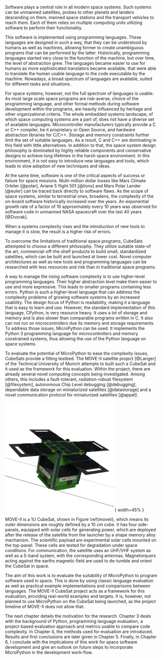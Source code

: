 Software plays a central role in all modern space systems. Such systems can be unmanned satellites, probes to other planets and landers descending on them, manned space stations and the transport vehicles to reach them. Each of them relies on multiple computing units utilizing software to perform their functionality.

This software is implemented using programming languages. These languages are designed in such a way, that they can be understood by humans as well as machines, allowing former to create unambiguous programs that can be performed by the latter. Historically, programming languages started very close to the function of the machine, but over time, the level of abstraction grew. The languages became easier to use for humans as more sophisticated translators became available, that were able to translate the human usable language to the code executable by the machine. Nowadays, a broad spectrum of languages are available, suited for different tasks and situations.

For space systems, however, not the full spectrum of languages is usable. As most large scale space programs are risk-averse, choice of the programming language, and other formal methods during software development within the programs, are heavily influenced by heritage and other organizational criteria. The whole embedded systems landscape, of which space computing systems are a part of, does not have a diverse set of available languages. Microcontroller manufacturers typically provide a C or C++ compiler, be it proprietary or Open Source, and hardware abstraction libraries for C/C++. Storage and memory constraints further limit the set of suitable languages. As a result, C and C++ are dominating in this field with little alternatives. In addition to that, the space system design philosophy is dominated by highly reliable components and conservative designs to achieve long lifetimes in the harsh space environment. In this environment, it is not easy to introduce new languages and tools, which leads to slow adoption of new techniques and ideas.

At the same time, software is one of the critical aspects of success or failure for space missions. Multi-million dollar losses like Mars Climate Orbiter [@polar], Ariane 5 flight 501 [@lions] and Mars Polar Lander [@euler] can be traced back directly to software flaws. As the scope of space systems, similar to terrestrial ones, broadens, the complexity of the on-board software historically increased over the years. An exponential growth rate of a factor of 10 approximately every 10 years was observed for software code in unmanned NASA spacecraft over the last 40 years [@Dvorak].

When a systems complexity rises and the introduction of new tools to manage it is slow, the result is a higher risk of errors.

To overcome the limitations of traditional space programs, CubeSats attempted to choose a different philosophy. They utilize suitable state-of the art, commercial-off-the shelf products to build small, standardized satellites, which can be built and launched at lower cost. Novel computer architectures as well as new tools and programming languages can be researched with less resources and risk than in traditional space programs.

A way to manage the rising software complexity is to use higher-level programming languages. Their higher abstraction level make them easier to use and more expressive. This leads to smaller programs containing less errors. Python is such a higher-level language that can address the complexity problems of growing software systems by an increased usability. The design focus of Python is readability, making it a language that is easy to learn and use. However, the standard implementation of this language, CPython, is very resource heavy. It uses a lot of storage and memory and is also slower than comparable programs written in C. It also can not run on microcontrollers due its memory and storage requirements.
To address those issues, MicroPython can be used. It implements the Python 3 programming language for microcontrollers and memory constrained systems, thus allowing the use of the Python language on space systems.

To evaluate the potential of MicroPython to ease the complexity issues, CubeSats provide a fitting testbed. The MOVE-II satellite project [@Langer] of the Technical University of Munich attempts to built such a CubeSat and it used as the framework for this evaluation. Within the project, there are already several novel computing concepts being investigated. Among others, this includes a fault-tolerant, radiation-robust filesystem [@filesystem], autonomous Chip Level debugging [@debugging], dependable data storage on miniaturized satellites [@datastorage] and a novel communication protocol for miniaturized satellites [@appel].

![MOVE-II Satellite Rendering\\label{moveii}](resources/figs/rendering_move_ii_web.png){ width=45% }

MOVE-II is a 1U CubeSat, shown in Figure \\ref{moveii}, which means its outer dimensions are roughly defined by a $10~cm$ cube. It has four side-panels, equipped with solar cells for generating power, which are deployed after the release of the satellite from the launcher by a shape memory alloy mechanism. The scientific payload are experimental solar cells mounted on the top-panel. These cells are tested for degradation under space conditions. For communication, the satellite uses an UHF/VHF system as well as a S-band system, with the corresponding antennas. Magnetorquers acting against the earths magnetic field are used to de-tumble and orient the CubeSat in space.

The aim of this work is to evaluate the suitability of MicroPython to program software used in space. This is done by using classic language evaluation as well as practical example implementations and comparisons between languages. The MOVE-II CubeSat project acts as a framework for this evaluation, providing real-world examples and targets. It is, however, not planned to use MicroPython on the CubeSat being launched, as the project timeline of MOVE-II does not allow that.

The next chapter details the motivation for the research. Chapter 3 deals with the background of Python, programming language evaluation, a project-based evaluation approach and metrics usable to compare code complexity. In Chapter 4, the methods used for evaluation are introduced. Results and first conclusions are later given in Chapter 5. Finally, in Chapter 6, I conclude with the implications of this work for space software development and give an outlook on future steps to incorporate MicroPython in the development work-flow.
